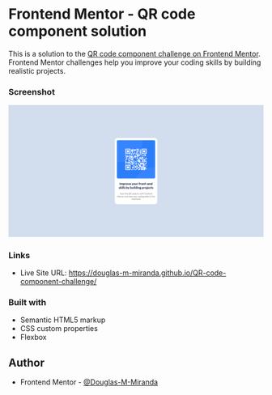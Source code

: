 # Frontend Mentor - QR code component solution

This is a solution to the [QR code component challenge on Frontend Mentor](https://www.frontendmentor.io/challenges/qr-code-component-iux_sIO_H). Frontend Mentor challenges help you improve your coding skills by building realistic projects. 

### Screenshot

![](images/Screenshot%20Frontend%20Mentor%20QR%20code%20component.png)


### Links

- Live Site URL: https://douglas-m-miranda.github.io/QR-code-component-challenge/

### Built with

- Semantic HTML5 markup
- CSS custom properties
- Flexbox

## Author

- Frontend Mentor - [@Douglas-M-Miranda](https://www.frontendmentor.io/profile/Douglas-M-Miranda)
